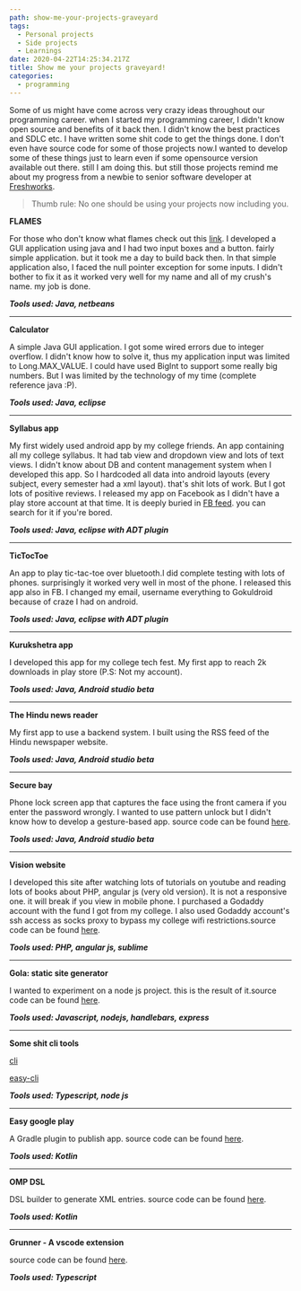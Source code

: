 ```yaml
---
path: show-me-your-projects-graveyard
tags:
  - Personal projects
  - Side projects
  - Learnings
date: 2020-04-22T14:25:34.217Z
title: Show me your projects graveyard!
categories:
  - programming
---
```

Some of us might have come across very crazy ideas throughout our programming career. when I started my programming career, I didn't know open source and benefits of it back then. I didn't know the best practices and SDLC etc. I have written some shit code to get the things done. I don't even have source code for some of those projects now.I wanted to develop some of these things just to learn even if some opensource version available out there. still I am doing this. but still those projects remind me about my progress from a newbie to senior software developer at [Freshworks](https://freshworks.com/).


> Thumb rule: No one should be using your projects now including you.


**FLAMES**

For those who don't know what flames check out this [link](https://www.wikihow.com/Play-%22Flame%22).
I developed a GUI application using java and I had two input boxes and a button. fairly simple application. but it took me a day to build back then. In that simple application also, I faced the null pointer exception for some inputs. I didn't bother to fix it as it worked very well for my name and all of my crush's name. my job is done.

***Tools used: Java, netbeans***

* * *

**Calculator**

A simple Java GUI application. I got some wired errors due to integer overflow. I didn't know how to solve it, thus my application input was limited to Long.MAX_VALUE. I could have used BigInt to support some really big numbers. But I was limited by the technology of my time (complete reference java :P).

***Tools used: Java, eclipse***

* * *

**Syllabus app**

My first widely used android app by my college friends. An app containing all my college syllabus. It had tab view and dropdown view and lots of text views. I didn't know about DB and content management system when I developed this app. So I hardcoded all data into android layouts (every subject, every semester had a xml layout). that's shit lots of work. But I got lots of positive reviews. I released my app on Facebook as I didn't have a play store account at that time. It is deeply buried in [FB feed](https://www.facebook.com/gokul.prabhu.droid/). you can search for it if you're bored.

***Tools used: Java, eclipse with ADT plugin***

* * *

**TicTocToe**

An app to play tic-tac-toe over bluetooth.I did complete testing with lots of phones. surprisingly it worked very well in most of the phone. I released this app also in FB. I changed my email, username everything to Gokuldroid because of craze I had on android.

***Tools used: Java, eclipse with ADT plugin***

* * *

**Kurukshetra app**

I developed this app for my college tech fest. My first app to reach 2k downloads in play store (P.S: Not my account).

***Tools used: Java, Android studio beta***

* * *

**The Hindu news reader**

My first app to use a backend system. I built using the RSS feed of the Hindu newspaper website. 

***Tools used: Java, Android studio beta***

* * *

**Secure bay**

Phone lock screen app that captures the face using the front camera if you enter the password wrongly. I wanted to use pattern unlock but I didn't know how to develop a gesture-based app. source code can be found [here](https://github.com/Gokuldroid/SecureBay).

***Tools used: Java, Android studio beta***

* * *

**Vision website**

I developed this site after watching lots of tutorials on youtube and reading lots of books about PHP, angular js (very old version). It is not a responsive one. it will break if you view in mobile phone. I purchased a Godaddy account with the fund I got from my college. I also used Godaddy account's ssh access as socks proxy to bypass my college wifi restrictions.source code can be found [here](https://github.com/Gokuldroid/Vision).

***Tools used: PHP, angular js, sublime***
* * *

**Gola: static site generator**

I wanted to experiment on a node js project. this is the result of it.source code can be found [here](https://github.com/Gokuldroid/gola).

***Tools used: Javascript, nodejs, handlebars, express***

* * *

**Some shit cli tools**

[cli](https://github.com/Gokuldroid/cli)

[easy-cli](https://github.com/Gokuldroid/easy-cli)

***Tools used: Typescript, node js***

* * *

**Easy google play**

A Gradle plugin to publish app. source code can be found [here](https://github.com/Gokuldroid/EasyGooglePlay).

***Tools used: Kotlin***

* * *

**OMP DSL**

DSL builder to generate XML entries. source code can be found [here](https://github.com/Gokuldroid/omp-dsl).

***Tools used: Kotlin***

* * *

**Grunner - A vscode extension** 

source code can be found [here](https://github.com/Gokuldroid/grunner).

***Tools used: Typescript***
